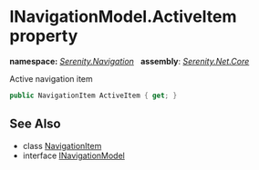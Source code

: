 # INavigationModel.ActiveItem property
**namespace:** *[Serenity.Navigation](../../README.md#serenity.navigation-namespace)*   **assembly**: *[Serenity.Net.Core](../../README.md)*

Active navigation item

```csharp
public NavigationItem ActiveItem { get; }
```

## See Also

* class [NavigationItem](../NavigationItem.md)
* interface [INavigationModel](../INavigationModel.md)